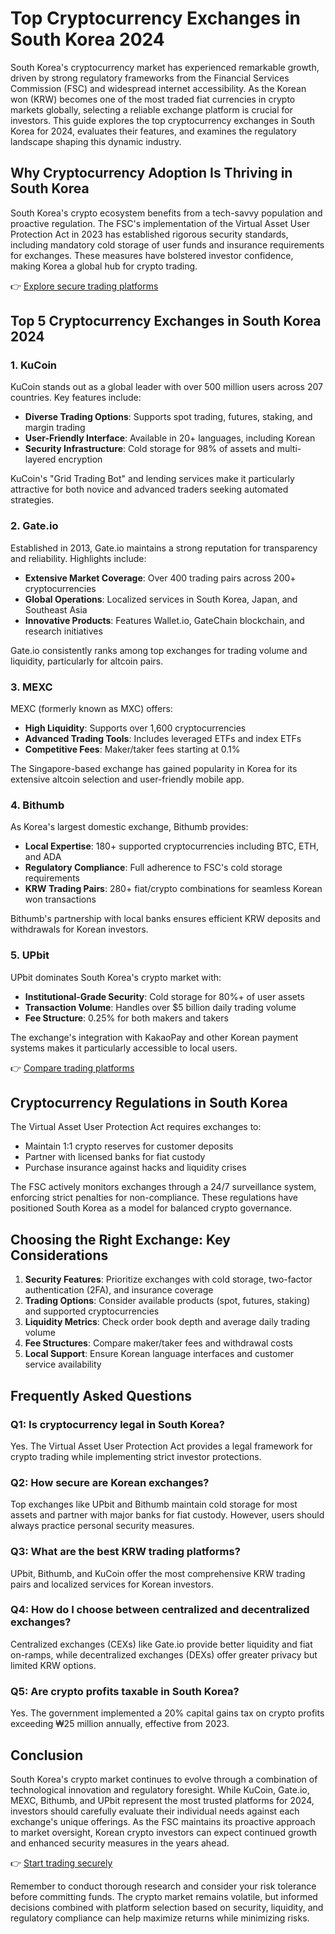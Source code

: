 # Top Cryptocurrency Exchanges in South Korea 2024  

South Korea's cryptocurrency market has experienced remarkable growth, driven by strong regulatory frameworks from the Financial Services Commission (FSC) and widespread internet accessibility. As the Korean won (KRW) becomes one of the most traded fiat currencies in crypto markets globally, selecting a reliable exchange platform is crucial for investors. This guide explores the top cryptocurrency exchanges in South Korea for 2024, evaluates their features, and examines the regulatory landscape shaping this dynamic industry.  

## Why Cryptocurrency Adoption Is Thriving in South Korea  

South Korea's crypto ecosystem benefits from a tech-savvy population and proactive regulation. The FSC's implementation of the Virtual Asset User Protection Act in 2023 has established rigorous security standards, including mandatory cold storage of user funds and insurance requirements for exchanges. These measures have bolstered investor confidence, making Korea a global hub for crypto trading.  

👉 [Explore secure trading platforms](https://bit.ly/okx-bonus)  

## Top 5 Cryptocurrency Exchanges in South Korea 2024  

### 1. KuCoin  
KuCoin stands out as a global leader with over 500 million users across 207 countries. Key features include:  
- **Diverse Trading Options**: Supports spot trading, futures, staking, and margin trading  
- **User-Friendly Interface**: Available in 20+ languages, including Korean  
- **Security Infrastructure**: Cold storage for 98% of assets and multi-layered encryption  

KuCoin's "Grid Trading Bot" and lending services make it particularly attractive for both novice and advanced traders seeking automated strategies.  

### 2. Gate.io  
Established in 2013, Gate.io maintains a strong reputation for transparency and reliability. Highlights include:  
- **Extensive Market Coverage**: Over 400 trading pairs across 200+ cryptocurrencies  
- **Global Operations**: Localized services in South Korea, Japan, and Southeast Asia  
- **Innovative Products**: Features Wallet.io, GateChain blockchain, and research initiatives  

Gate.io consistently ranks among top exchanges for trading volume and liquidity, particularly for altcoin pairs.  

### 3. MEXC  
MEXC (formerly known as MXC) offers:  
- **High Liquidity**: Supports over 1,600 cryptocurrencies  
- **Advanced Trading Tools**: Includes leveraged ETFs and index ETFs  
- **Competitive Fees**: Maker/taker fees starting at 0.1%  

The Singapore-based exchange has gained popularity in Korea for its extensive altcoin selection and user-friendly mobile app.  

### 4. Bithumb  
As Korea's largest domestic exchange, Bithumb provides:  
- **Local Expertise**: 180+ supported cryptocurrencies including BTC, ETH, and ADA  
- **Regulatory Compliance**: Full adherence to FSC's cold storage requirements  
- **KRW Trading Pairs**: 280+ fiat/crypto combinations for seamless Korean won transactions  

Bithumb's partnership with local banks ensures efficient KRW deposits and withdrawals for Korean investors.  

### 5. UPbit  
UPbit dominates South Korea's crypto market with:  
- **Institutional-Grade Security**: Cold storage for 80%+ of user assets  
- **Transaction Volume**: Handles over $5 billion daily trading volume  
- **Fee Structure**: 0.25% for both makers and takers  

The exchange's integration with KakaoPay and other Korean payment systems makes it particularly accessible to local users.  

👉 [Compare trading platforms](https://bit.ly/okx-bonus)  

## Cryptocurrency Regulations in South Korea  

The Virtual Asset User Protection Act requires exchanges to:  
- Maintain 1:1 crypto reserves for customer deposits  
- Partner with licensed banks for fiat custody  
- Purchase insurance against hacks and liquidity crises  

The FSC actively monitors exchanges through a 24/7 surveillance system, enforcing strict penalties for non-compliance. These regulations have positioned South Korea as a model for balanced crypto governance.  

## Choosing the Right Exchange: Key Considerations  

1. **Security Features**: Prioritize exchanges with cold storage, two-factor authentication (2FA), and insurance coverage  
2. **Trading Options**: Consider available products (spot, futures, staking) and supported cryptocurrencies  
3. **Liquidity Metrics**: Check order book depth and average daily trading volume  
4. **Fee Structures**: Compare maker/taker fees and withdrawal costs  
5. **Local Support**: Ensure Korean language interfaces and customer service availability  

## Frequently Asked Questions  

### Q1: Is cryptocurrency legal in South Korea?  
Yes. The Virtual Asset User Protection Act provides a legal framework for crypto trading while implementing strict investor protections.  

### Q2: How secure are Korean exchanges?  
Top exchanges like UPbit and Bithumb maintain cold storage for most assets and partner with major banks for fiat custody. However, users should always practice personal security measures.  

### Q3: What are the best KRW trading platforms?  
UPbit, Bithumb, and KuCoin offer the most comprehensive KRW trading pairs and localized services for Korean investors.  

### Q4: How do I choose between centralized and decentralized exchanges?  
Centralized exchanges (CEXs) like Gate.io provide better liquidity and fiat on-ramps, while decentralized exchanges (DEXs) offer greater privacy but limited KRW options.  

### Q5: Are crypto profits taxable in South Korea?  
Yes. The government implemented a 20% capital gains tax on crypto profits exceeding ₩25 million annually, effective from 2023.  

## Conclusion  

South Korea's crypto market continues to evolve through a combination of technological innovation and regulatory foresight. While KuCoin, Gate.io, MEXC, Bithumb, and UPbit represent the most trusted platforms for 2024, investors should carefully evaluate their individual needs against each exchange's unique offerings. As the FSC maintains its proactive approach to market oversight, Korean crypto investors can expect continued growth and enhanced security measures in the years ahead.  

👉 [Start trading securely](https://bit.ly/okx-bonus)  

Remember to conduct thorough research and consider your risk tolerance before committing funds. The crypto market remains volatile, but informed decisions combined with platform selection based on security, liquidity, and regulatory compliance can help maximize returns while minimizing risks.